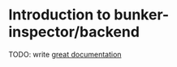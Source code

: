 # Introduction to bunker-inspector/backend

TODO: write [great documentation](http://jacobian.org/writing/what-to-write/)
